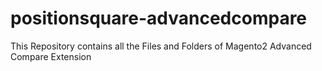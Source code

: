 # positionsquare-advancedcompare
This Repository contains all the Files and Folders of Magento2 Advanced Compare Extension
